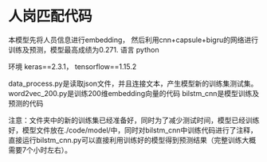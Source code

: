 人岗匹配代码
====
本模型先将人员信息进行embedding， 然后利用cnn+capsule+bigru的网络进行训练及预测，模型最高成绩为0.271.
语言 python

环境 keras==2.3.1， tensorflow==1.15.2

data_process.py是读取json文件，并且连接文本，产生模型新的训练集测试集。
word2vec_200.py是训练200维embedding向量的代码
bilstm_cnn是模型训练及预测的代码

注意：文件夹中的新的训练集已经准备好，同时为了减少测试时间，模型已经训练好，模型文件放在./code/model/中，同时对bilstm_cnn中训练代码进行了注释，直接运行bilstm_cnn.py可以直接利用训练好的模型得到预测结果（完整训练大概需要7个小时左右）。
